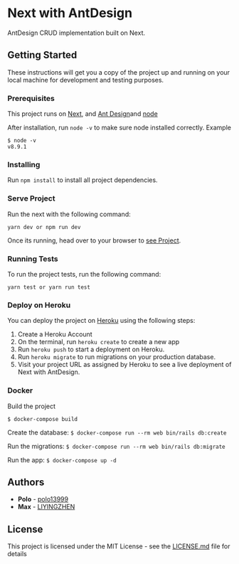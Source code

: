 # Next with AntDesign

AntDesign CRUD implementation built on Next.

## Getting Started

These instructions will get you a copy of the project up and running on your local machine for development and testing purposes. 

### Prerequisites

This project runs on [Next](https://github.com/zeit/next.js/), and [Ant Design](https://ant.design/docs/react/introduce)and [node](https://nodejs.org/en/)

After installation, run `node -v` to make sure node installed correctly. Example

```
$ node -v 
v8.9.1

```
 
### Installing

Run `npm install` to install all project dependencies.

### Serve Project

Run the next with the following command:

```
yarn dev or npm run dev 
```

Once its running, head over to your browser to [see Project](http://localhost:3000/).


### Running Tests

To run the project tests, run the following command:
```
yarn test or yarn run test
```

### Deploy on Heroku

You can deploy the project on [Heroku](https://www.heroku.com/) using the following steps:

1. Create a Heroku Account
2. On the terminal, run `heroku create` to create a new app
3. Run `heroku push` to start a deployment on Heroku.
4. Run `heroku migrate` to run migrations on your production database.
5. Visit your project URL as assigned by Heroku to see a live deployment of Next with AntDesign.

### Docker

Build the project

`$ docker-compose build`

Create the database:
`$ docker-compose run --rm web bin/rails db:create`

Run the migrations:
`$ docker-compose run --rm web bin/rails db:migrate`

Run the app:
`$ docker-compose up -d`


## Authors

* **Polo** - [polo13999](https://github.com/polo13999)
* **Max** - [LIYINGZHEN](https://github.com/LIYINGZHEN)

## License

This project is licensed under the MIT License - see the [LICENSE.md](LICENSE.md) file for details